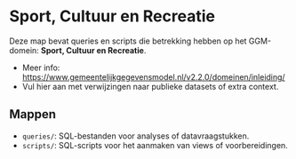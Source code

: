 # Sport, Cultuur en Recreatie

Deze map bevat queries en scripts die betrekking hebben op het GGM-domein: **Sport, Cultuur en Recreatie**.

- Meer info: https://www.gemeentelijkgegevensmodel.nl/v2.2.0/domeinen/inleiding/
- Vul hier aan met verwijzingen naar publieke datasets of extra context.

## Mappen
- `queries/`: SQL-bestanden voor analyses of datavraagstukken.
- `scripts/`: SQL-scripts voor het aanmaken van views of voorbereidingen.
